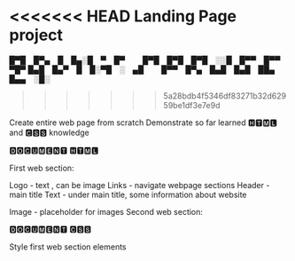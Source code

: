 <<<<<<< HEAD
Landing Page project
=======
█▀█ █▀▄ █ █▄░█ ▀ █▀   █▀█ █▀█ █▀█ ░░█ █▀▀ █▀▀ ▀█▀
█▄█ █▄▀ █ █░▀█ ░ ▄█   █▀▀ █▀▄ █▄█ █▄█ ██▄ █▄▄ ░█░
>>>>>>> 5a28bdb4f5346df83271b32d62959be1df3e7e9d

Create entire web page from scratch 
Demonstrate so far learned 🅷🆃🅼🅻 and 🅲🆂🆂 knowledge

🅳🅾🅲🆄🅼🅴🅽🆃 🅷🆃🅼🅻

First web section: 

Logo - text , can be image
Links - navigate webpage sections
Header - main title
Text - under main title, some information about website

Image - placeholder for images
Second web section:

🅳🅾🅲🆄🅼🅴🅽🆃 🅲🆂🆂

Style first web section elements
